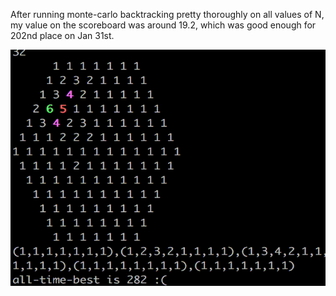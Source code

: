 After running monte-carlo backtracking pretty thoroughly on all values of N, my value on the scoreboard was around 19.2, which was good enough for 202nd place on Jan 31st.

![](hexgif.gif)